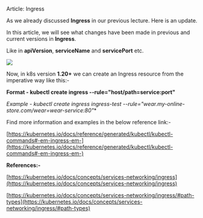 Article: Ingress

As we already discussed **Ingress** in our previous lecture. Here is an update.

In this article, we will see what changes have been made in previous and current versions in **Ingress**.

Like in **apiVersion**, **serviceName** and **servicePort** etc.

![](https://img-b.udemycdn.com/redactor/raw/article_lecture/2021-08-17_16-08-15-344e2f95e7ebee44be33e8b5f78acacb.png)

Now, in k8s version **1.20+** we can create an Ingress resource from the imperative way like this:-

**Format - kubectl create ingress <ingress-name> --rule="host/path=service:port"**

**Example - kubectl create ingress ingress-test --rule="wear.my-online-store.com/wear*=wear-service:80"**

Find more information and examples in the below reference link:-

[https://kubernetes.io/docs/reference/generated/kubectl/kubectl-commands#-em-ingress-em-](https://kubernetes.io/docs/reference/generated/kubectl/kubectl-commands#-em-ingress-em-)

**References:-**

[https://kubernetes.io/docs/concepts/services-networking/ingress](https://kubernetes.io/docs/concepts/services-networking/ingress)

[https://kubernetes.io/docs/concepts/services-networking/ingress/#path-types](https://kubernetes.io/docs/concepts/services-networking/ingress/#path-types)